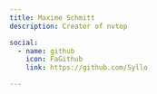 ```yaml
---
title: Maxime Schmitt
description: Creator of nvtop

social:
  - name: github
    icon: FaGithub
    link: https://github.com/Syllo

---
```

